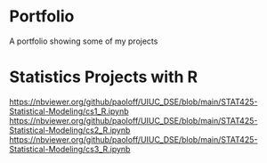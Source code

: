 # Portfolio
A portfolio showing some of my projects

# Statistics Projects with R
https://nbviewer.org/github/paoloff/UIUC_DSE/blob/main/STAT425-Statistical-Modeling/cs1_R.ipynb
https://nbviewer.org/github/paoloff/UIUC_DSE/blob/main/STAT425-Statistical-Modeling/cs2_R.ipynb
https://nbviewer.org/github/paoloff/UIUC_DSE/blob/main/STAT425-Statistical-Modeling/cs3_R.ipynb
